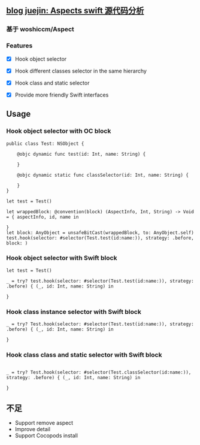 ## [blog juejin:  Aspects swift 源代码分析](https://juejin.cn/post/6964553187307028487)


### 基于 woshiccm/Aspect


### Features


- [x] Hook object selector
- [x] Hook different classes selector in the same hierarchy
- [x] Hook class and static selector
- [x] Provide more friendly Swift interfaces




## Usage
### Hook object selector with OC block

```
public class Test: NSObject {

    @objc dynamic func test(id: Int, name: String) {

    }

    @objc dynamic static func classSelector(id: Int, name: String) {

    }
}

let test = Test()

let wrappedBlock: @convention(block) (AspectInfo, Int, String) -> Void = { aspectInfo, id, name in

}
let block: AnyObject = unsafeBitCast(wrappedBlock, to: AnyObject.self)
test.hook(selector: #selector(Test.test(id:name:)), strategy: .before, block: )
```

### Hook object selector with Swift block

```
let test = Test()

_ = try? test.hook(selector: #selector(Test.test(id:name:)), strategy: .before) { (_, id: Int, name: String) in

}

```

### Hook class instance selector with Swift block

```
_ = try? Test.hook(selector: #selector(Test.test(id:name:)), strategy: .before) { (_, id: Int, name: String) in

}

```

### Hook class class and static selector with Swift block
```

_ = try? Test.hook(selector: #selector(Test.classSelector(id:name:)), strategy: .before) { (_, id: Int, name: String) in

}
```






## 不足


* Support remove aspect
* Improve detail
* Support Cocopods install



